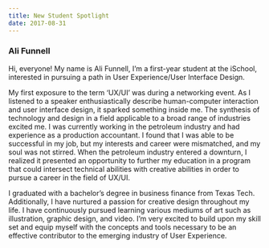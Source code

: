 ```yaml
---
title: New Student Spotlight
date: 2017-08-31
---
```


### Ali Funnell

Hi, everyone! My name is Ali Funnell, I’m a first-year student at the iSchool, interested in pursuing a path in User Experience/User Interface Design.
 
My first exposure to the term ‘UX/UI’ was during a networking event. As I listened to a speaker enthusiastically describe human-computer interaction and user interface design, it sparked something inside me. The synthesis of technology and design in a field applicable to a broad range of industries excited me. I was currently working in the petroleum industry and had experience as a production accountant. I found that I was able to be successful in my job, but my interests and career were mismatched, and my soul was not stirred. When the petroleum industry entered a downturn, I realized it presented an opportunity to further my education in a program that could intersect technical abilities with creative abilities in order to pursue a career in the field of UX/UI.
 
I graduated with a bachelor’s degree in business finance from Texas Tech. Additionally, I have nurtured a passion for creative design throughout my life. I have continuously pursued learning various mediums of art such as illustration, graphic design, and video. I’m very excited to build upon my skill set and equip myself with the concepts and tools necessary to be an effective contributor to the emerging industry of User Experience. 

